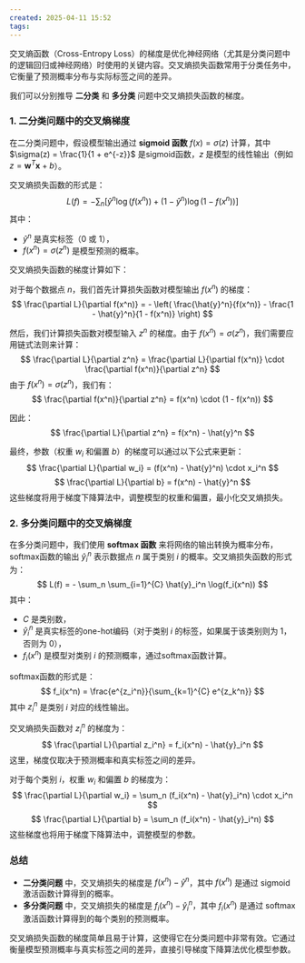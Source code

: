 ```yaml
---
created: 2025-04-11 15:52
tags:
---
```

交叉熵函数（Cross-Entropy Loss）的梯度是优化神经网络（尤其是分类问题中的逻辑回归或神经网络）时使用的关键内容。交叉熵损失函数常用于分类任务中，它衡量了预测概率分布与实际标签之间的差异。

我们可以分别推导 **二分类** 和 **多分类** 问题中交叉熵损失函数的梯度。

### 1. **二分类问题中的交叉熵梯度**
在二分类问题中，假设模型输出通过 **sigmoid 函数** $f(x) = \sigma(z)$ 计算，其中 $\sigma(z) = \frac{1}{1 + e^{-z}}$ 是sigmoid函数，$z$ 是模型的线性输出（例如 $z = \mathbf{w}^T \mathbf{x} + b$）。

交叉熵损失函数的形式是：
$$
L(f) = - \sum_n \left[ \hat{y}^n \log(f(x^n)) + (1 - \hat{y}^n) \log(1 - f(x^n)) \right]
$$
其中：
- $\hat{y}^n$ 是真实标签（0 或 1），
- $f(x^n) = \sigma(z^n)$ 是模型预测的概率。

交叉熵损失函数的梯度计算如下：

对于每个数据点 $n$，我们首先计算损失函数对模型输出 $f(x^n)$ 的梯度：
$$
\frac{\partial L}{\partial f(x^n)} = - \left( \frac{\hat{y}^n}{f(x^n)} - \frac{1 - \hat{y}^n}{1 - f(x^n)} \right)
$$

然后，我们计算损失函数对模型输入 $z^n$ 的梯度。由于 $f(x^n) = \sigma(z^n)$，我们需要应用链式法则来计算：
$$
\frac{\partial L}{\partial z^n} = \frac{\partial L}{\partial f(x^n)} \cdot \frac{\partial f(x^n)}{\partial z^n}
$$
由于 $f(x^n) = \sigma(z^n)$，我们有：
$$
\frac{\partial f(x^n)}{\partial z^n} = f(x^n) \cdot (1 - f(x^n))
$$

因此：
$$
\frac{\partial L}{\partial z^n} = f(x^n) - \hat{y}^n
$$

最终，参数（权重 $w_i$ 和偏置 $b$）的梯度可以通过以下公式来更新：
$$
\frac{\partial L}{\partial w_i} = (f(x^n) - \hat{y}^n) \cdot x_i^n
$$
$$
\frac{\partial L}{\partial b} = f(x^n) - \hat{y}^n
$$
这些梯度将用于梯度下降算法中，调整模型的权重和偏置，最小化交叉熵损失。

### 2. **多分类问题中的交叉熵梯度**
在多分类问题中，我们使用 **softmax 函数** 来将网络的输出转换为概率分布，softmax函数的输出 $\hat{y}_i^n$ 表示数据点 $n$ 属于类别 $i$ 的概率。交叉熵损失函数的形式为：
$$
L(f) = - \sum_n \sum_{i=1}^{C} \hat{y}_i^n \log(f_i(x^n))
$$
其中：
- $C$ 是类别数，
- $\hat{y}_i^n$ 是真实标签的one-hot编码（对于类别 $i$ 的标签，如果属于该类别则为 1，否则为 0），
- $f_i(x^n)$ 是模型对类别 $i$ 的预测概率，通过softmax函数计算。

softmax函数的形式是：
$$
f_i(x^n) = \frac{e^{z_i^n}}{\sum_{k=1}^{C} e^{z_k^n}}
$$
其中 $z_i^n$ 是类别 $i$ 对应的线性输出。

交叉熵损失函数对 $z_i^n$ 的梯度为：
$$
\frac{\partial L}{\partial z_i^n} = f_i(x^n) - \hat{y}_i^n
$$
这里，梯度仅取决于预测概率和真实标签之间的差异。

对于每个类别 $i$，权重 $w_i$ 和偏置 $b$ 的梯度为：
$$
\frac{\partial L}{\partial w_i} = \sum_n (f_i(x^n) - \hat{y}_i^n) \cdot x_i^n
$$
$$
\frac{\partial L}{\partial b} = \sum_n (f_i(x^n) - \hat{y}_i^n)
$$
这些梯度也将用于梯度下降算法中，调整模型的参数。

### 总结
- **二分类问题** 中，交叉熵损失的梯度是 $f(x^n) - \hat{y}^n$，其中 $f(x^n)$ 是通过 sigmoid 激活函数计算得到的概率。
- **多分类问题** 中，交叉熵损失的梯度是 $f_i(x^n) - \hat{y}_i^n$，其中 $f_i(x^n)$ 是通过 softmax 激活函数计算得到的每个类别的预测概率。

交叉熵损失函数的梯度简单且易于计算，这使得它在分类问题中非常有效。它通过衡量模型预测概率与真实标签之间的差异，直接引导梯度下降算法优化模型参数。